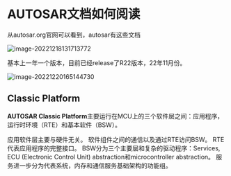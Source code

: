 

# AUTOSAR文档如何阅读

从autosar.org官网可以看到，autosar有这些文档

![image-20221218131713772](https://imgs-1251682926.cos.ap-shanghai.myqcloud.com/autosar/202212181317839.png)



基本上一年一个版本，目前已经release了R22版本，22年11月份。

![image-20221220165144730](https://imgs-1251682926.cos.ap-shanghai.myqcloud.com/autosar/202212201651762.png)

## Classic Platform

**AUTOSAR Classic Platform**主要运行在MCU上的三个软件层之间：应用程序，运行时环境（RTE）和基本软件（BSW）。

应用软件层主要与硬件无关。
软件组件之间的通信以及通过RTE访问BSW。
RTE代表应用程序的完整接口。
BSW分为三个主要层和复杂的驱动程序：Services, ECU (Electronic Control Unit) abstraction和microcontroller abstraction。
服务进一步分为代表系统，内存和通信服务基础架构的功能组。
